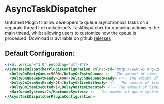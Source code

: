 ﻿# AsyncTaskDispatcher

Unturned Plugin to allow developers to queue asynchronous tasks on a separate thread like rocketmod's TaskDispatcher for queueing actions in the main thread, whilst allowing users to customize how the queue is processed.
Download is available on github [releases](https://github.com/Pustalorc/AsyncTaskDispatcher/releases/)

## Default Configuration:

```xml
<?xml version="1.0" encoding="utf-8"?>
<AsyncTaskDispatcherPluginConfiguration xmlns:xsd="http://www.w3.org/2001/XMLSchema" xmlns:xsi="http://www.w3.org/2001/XMLSchema-instance">
  <DelayOnEmptyQueue>5000</DelayOnEmptyQueue> <!-- The amount of time, in milliseconds, to delay a queue system if its queue is empty. Max value of 65535. -->
  <DelayOnQueueNotReady>1000</DelayOnQueueNotReady> <!-- The amount of time, in milliseconds, to delay a queue system if the entire queue is not ready for execution. Max value of 65535. -->
  <DelayOnItemNotReady>25</DelayOnItemNotReady> <!-- The amount of time, in milliseconds, to delay a queue system if the last executed task was not ready for execution. Max value of 65535. -->
  <DelayOnItemExecuted>1</DelayOnItemExecuted> <!-- The amount of time, in milliseconds, to delay a queue system after a task gets executed. Max value of 65535.  -->
  <MaxQueueSystems>2</MaxQueueSystems> <!-- The number of queue systems that will be started and running in the background. More will increase CPU usage, but increase throughput of task execution. -->
</AsyncTaskDispatcherPluginConfiguration>
```